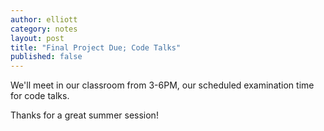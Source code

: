 ```yaml
---
author: elliott
category: notes
layout: post
title: "Final Project Due; Code Talks"
published: false
---
```


We'll meet in our classroom from 3-6PM, our scheduled examination time for code talks.

Thanks for a great summer session!